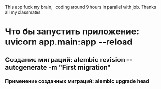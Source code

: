 This app fuck my brain, i coding around 9 hours in parallel with job.
Thanks all my classmates

# Что бы запустить приложение: uvicorn app.main:app --reload

## Создание миграций: alembic revision --autogenerate -m "First migration"

### Применение созданных миграций: alembic upgrade head